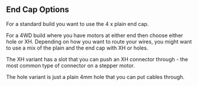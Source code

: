 ## End Cap Options

For a standard build you want to use the 4 x plain end cap.

For a 4WD build where you have motors at either end then choose either hole or XH. Depending on how you want to route your wires, you might want to use a mix of the plain and the end cap with XH or holes.

The XH variant has a slot that you can push an XH connector through - the most common type of connector on a stepper motor.

The hole variant is just a plain 4mm hole that you can put cables through.
